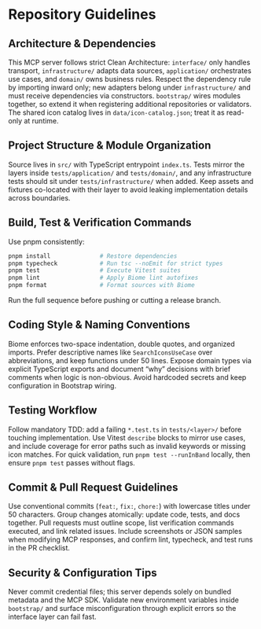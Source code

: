 # Repository Guidelines

## Architecture & Dependencies
This MCP server follows strict Clean Architecture: `interface/` only handles transport, `infrastructure/` adapts data sources, `application/` orchestrates use cases, and `domain/` owns business rules. Respect the dependency rule by importing inward only; new adapters belong under `infrastructure/` and must receive dependencies via constructors. `bootstrap/` wires modules together, so extend it when registering additional repositories or validators. The shared icon catalog lives in `data/icon-catalog.json`; treat it as read-only at runtime.

## Project Structure & Module Organization
Source lives in `src/` with TypeScript entrypoint `index.ts`. Tests mirror the layers inside `tests/application/` and `tests/domain/`, and any infrastructure tests should sit under `tests/infrastructure/` when added. Keep assets and fixtures co-located with their layer to avoid leaking implementation details across boundaries.

## Build, Test & Verification Commands
Use pnpm consistently:
```bash
pnpm install              # Restore dependencies
pnpm typecheck            # Run tsc --noEmit for strict types
pnpm test                 # Execute Vitest suites
pnpm lint                 # Apply Biome lint autofixes
pnpm format               # Format sources with Biome
```
Run the full sequence before pushing or cutting a release branch.

## Coding Style & Naming Conventions
Biome enforces two-space indentation, double quotes, and organized imports. Prefer descriptive names like `SearchIconsUseCase` over abbreviations, and keep functions under 50 lines. Expose domain types via explicit TypeScript exports and document “why” decisions with brief comments when logic is non-obvious. Avoid hardcoded secrets and keep configuration in Bootstrap wiring.

## Testing Workflow
Follow mandatory TDD: add a failing `*.test.ts` in `tests/<layer>/` before touching implementation. Use Vitest `describe` blocks to mirror use cases, and include coverage for error paths such as invalid keywords or missing icon matches. For quick validation, run `pnpm test --runInBand` locally, then ensure `pnpm test` passes without flags.

## Commit & Pull Request Guidelines
Use conventional commits (`feat:`, `fix:`, `chore:`) with lowercase titles under 50 characters. Group changes atomically: update code, tests, and docs together. Pull requests must outline scope, list verification commands executed, and link related issues. Include screenshots or JSON samples when modifying MCP responses, and confirm lint, typecheck, and test runs in the PR checklist.

## Security & Configuration Tips
Never commit credential files; this server depends solely on bundled metadata and the MCP SDK. Validate new environment variables inside `bootstrap/` and surface misconfiguration through explicit errors so the interface layer can fail fast.
